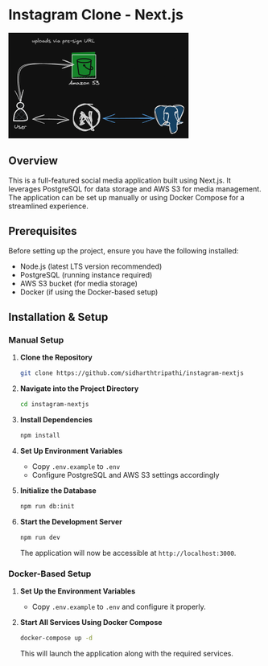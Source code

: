 # Instagram Clone - Next.js

![Application Architecture](architecture.png)

## Overview
This is a full-featured social media application built using Next.js. It leverages PostgreSQL for data storage and AWS S3 for media management. The application can be set up manually or using Docker Compose for a streamlined experience.

## Prerequisites
Before setting up the project, ensure you have the following installed:
- Node.js (latest LTS version recommended)
- PostgreSQL (running instance required)
- AWS S3 bucket (for media storage)
- Docker (if using the Docker-based setup)

## Installation & Setup

### Manual Setup
1. **Clone the Repository**
   ```sh
   git clone https://github.com/sidharthtripathi/instagram-nextjs
   ```
2. **Navigate into the Project Directory**
   ```sh
   cd instagram-nextjs
   ```
3. **Install Dependencies**
   ```sh
   npm install
   ```
4. **Set Up Environment Variables**
   - Copy `.env.example` to `.env`
   - Configure PostgreSQL and AWS S3 settings accordingly
   
5. **Initialize the Database**
   ```sh
   npm run db:init
   ```
6. **Start the Development Server**
   ```sh
   npm run dev
   ```
   The application will now be accessible at `http://localhost:3000`.

### Docker-Based Setup
1. **Set Up the Environment Variables**
   - Copy `.env.example` to `.env` and configure it properly.

2. **Start All Services Using Docker Compose**
   ```sh
   docker-compose up -d
   ```
   This will launch the application along with the required services.

